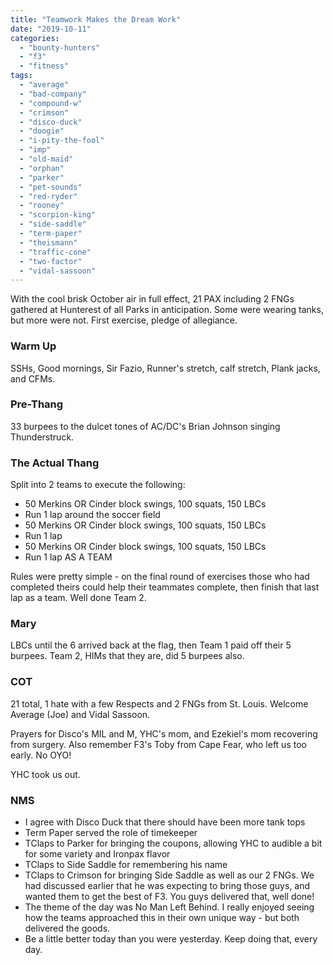 ```yaml
---
title: "Teamwork Makes the Dream Work"
date: "2019-10-11"
categories: 
  - "bounty-hunters"
  - "f3"
  - "fitness"
tags: 
  - "average"
  - "bad-company"
  - "compound-w"
  - "crimson"
  - "disco-duck"
  - "doogie"
  - "i-pity-the-fool"
  - "imp"
  - "old-maid"
  - "orphan"
  - "parker"
  - "pet-sounds"
  - "red-ryder"
  - "rooney"
  - "scorpion-king"
  - "side-saddle"
  - "term-paper"
  - "theismann"
  - "traffic-cone"
  - "two-factor"
  - "vidal-sassoon"
---
```


With the cool brisk October air in full effect, 21 PAX including 2 FNGs gathered at Hunterest of all Parks in anticipation. Some were wearing tanks, but more were not. First exercise, pledge of allegiance.

### Warm Up

SSHs, Good mornings, Sir Fazio, Runner's stretch, calf stretch, Plank jacks, and CFMs.

### Pre-Thang

33 burpees to the dulcet tones of AC/DC's Brian Johnson singing Thunderstruck.

### The Actual Thang

Split into 2 teams to execute the following:

- 50 Merkins OR Cinder block swings, 100 squats, 150 LBCs
- Run 1 lap around the soccer field
- 50 Merkins OR Cinder block swings, 100 squats, 150 LBCs
- Run 1 lap
- 50 Merkins OR Cinder block swings, 100 squats, 150 LBCs
- Run 1 lap AS A TEAM

Rules were pretty simple - on the final round of exercises those who had completed theirs could help their teammates complete, then finish that last lap as a team. Well done Team 2.

### Mary

LBCs until the 6 arrived back at the flag, then Team 1 paid off their 5 burpees. Team 2, HIMs that they are, did 5 burpees also.

### COT

21 total, 1 hate with a few Respects and 2 FNGs from St. Louis. Welcome Average (Joe) and Vidal Sassoon.

Prayers for Disco's MIL and M, YHC's mom, and Ezekiel's mom recovering from surgery. Also remember F3's Toby from Cape Fear, who left us too early. No OYO!

YHC took us out.

### NMS

- I agree with Disco Duck that there should have been more tank tops
- Term Paper served the role of timekeeper
- TClaps to Parker for bringing the coupons, allowing YHC to audible a bit for some variety and Ironpax flavor
- TClaps to Side Saddle for remembering his name
- TClaps to Crimson for bringing Side Saddle as well as our 2 FNGs. We had discussed earlier that he was expecting to bring those guys, and wanted them to get the best of F3. You guys delivered that, well done!
- The theme of the day was No Man Left Behind. I really enjoyed seeing how the teams approached this in their own unique way - but both delivered the goods.
- Be a little better today than you were yesterday. Keep doing that, every day.
